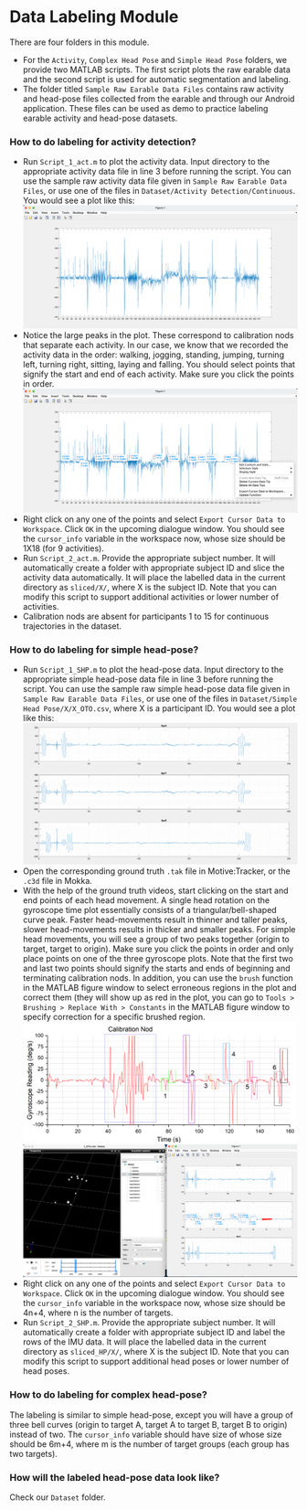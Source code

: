 # Data Labeling Module

There are four folders in this module.
- For the ```Activity```, ```Complex Head Pose``` and ```Simple Head Pose``` folders, we provide two MATLAB scripts. The first script plots the raw earable data and the second script is used for automatic segmentation and labeling.
- The folder titled ```Sample Raw Earable Data Files``` contains raw activity and head-pose files collected from the earable and through our Android application. These files can be used as demo to practice labeling earable activity and head-pose datasets.

### How to do labeling for activity detection?

- Run ```Script_1_act.m``` to plot the activity data. Input directory to the appropriate activity data file in line 3 before running the script. You can use the sample raw activity data file given in  ```Sample Raw Earable Data Files```, or use one of the files in ```Dataset/Activity Detection/Continuous```. You would see a plot like this:
![SS_1](samp_shot_A.png)
- Notice the large peaks in the plot. These correspond to calibration nods that separate each activity. In our case, we know that we recorded the activity data in the order: walking, jogging, standing, jumping, turning left, turning right, sitting, laying and falling. You should select points that signify the start and end of each activity. Make sure you click the points in order.
![SS_2](samp_shot_B.png)
- Right click on any one of the points and select ```Export Cursor Data to Workspace```. Click ```OK``` in the upcoming dialogue window. You should see the ```cursor_info``` variable in the workspace now, whose size should be 1X18 (for 9 activities). 
- Run ```Script_2_act.m```. Provide the appropriate subject number. It will automatically create a folder with appropriate subject ID and slice the activity data automatically. It will place the labelled data in the current directory as ```sliced/X/```, where X is the subject ID. Note that you can modify this script to support additional activities or lower number of activities.
- Calibration nods are absent for participants 1 to 15 for continuous trajectories in the dataset. 

### How to do labeling for simple head-pose?

- Run ```Script_1_SHP.m``` to plot the head-pose data. Input directory to the appropriate simple head-pose data file in line 3 before running the script. You can use the sample raw simple head-pose data file given in  ```Sample Raw Earable Data Files```, or use one of the files in ```Dataset/Simple Head Pose/X/X_OTO.csv```, where X is a participant ID. You would see a plot like this:
![SS_3](samp_shot_C.png)
- Open the corresponding ground truth ```.tak``` file in Motive:Tracker, or the ```.c3d``` file in Mokka.
- With the help of the ground truth videos, start clicking on the start and end points of each head movement. A single head rotation on the gyroscope time plot essentially consists of a triangular/bell-shaped curve peak. Faster head-movements result in thinner and taller peaks, slower head-movements results in thicker and smaller peaks. For simple head movements, you will see a group of two peaks together (origin to target, target to origin). Make sure you click the points in order and only place points on one of the three gyroscope plots. Note that the first two and last two points should signify the starts and ends of beginning and terminating calibration nods. In addition, you can use the ```brush``` function in the MATLAB figure window to select erroneous regions in the plot and correct them (they will show up as red in the plot, you can go to ```Tools > Brushing > Replace With > Constants``` in the MATLAB figure window to specify correction for a specific brushed region.
![SS_4](samp_shot_D.png)
![SS_5](samp_shot_E.png)
- Right click on any one of the points and select ```Export Cursor Data to Workspace```. Click ```OK``` in the upcoming dialogue window. You should see the ```cursor_info``` variable in the workspace now, whose size should be 4n+4, where n is the number of targets.
- Run ```Script_2_SHP.m```. Provide the appropriate subject number. It will automatically create a folder with appropriate subject ID and label the rows of the IMU data. It will place the labelled data in the current directory as ```sliced_HP/X/```, where X is the subject ID. Note that you can modify this script to support additional head poses or lower number of head poses.


### How to do labeling for complex head-pose?

The labeling is similar to simple head-pose, except you will have a group of three bell curves (origin to target A, target A to target B, target B to origin) instead of two. The ```cursor_info``` variable should have size of whose size should be 6m+4, where m is the number of target groups (each group has two targets).

### How will the labeled head-pose data look like?

Check our ```Dataset``` folder.

